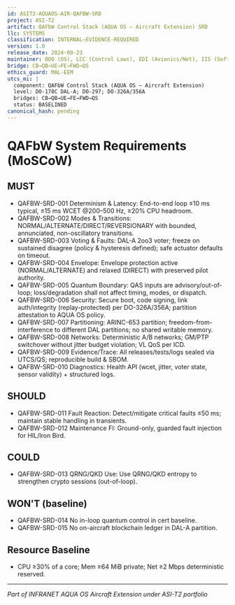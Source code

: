 ```yaml
---
id: ASIT2-AQUAOS-AIR-QAFBW-SRD
project: ASI-T2
artifact: QAFbW Control Stack (AQUA OS — Aircraft Extension) SRD
llc: SYSTEMS
classification: INTERNAL–EVIDENCE-REQUIRED
version: 1.0
release_date: 2024-09-23
maintainer: OOO (OS), LCC (Control Laws), EDI (Avionics/Net), IIS (Software), MEC (Actuation)
bridge: CB→QB→UE→FE→FWD→QS
ethics_guard: MAL-EEM
utcs_mi: |
  component: QAFbW Control Stack (AQUA OS — Aircraft Extension)
  level: DO-178C DAL-A; DO-297; DO-326A/356A
  bridges: CB→QB→UE→FE→FWD→QS
  status: BASELINED
canonical_hash: pending
---
```


# QAFbW System Requirements (MoSCoW)

## MUST
- QAFBW-SRD-001 Determinism & Latency: End-to-end loop ≤10 ms typical, ≤15 ms WCET @200–500 Hz, ≥20% CPU headroom.
- QAFBW-SRD-002 Modes & Transitions: NORMAL/ALTERNATE/DIRECT/REVERSIONARY with bounded, annunciated, non-oscillatory transitions.
- QAFBW-SRD-003 Voting & Faults: DAL-A 2oo3 voter; freeze on sustained disagree (policy & hysteresis defined); safe actuator defaults on timeout.
- QAFBW-SRD-004 Envelope: Envelope protection active (NORMAL/ALTERNATE) and relaxed (DIRECT) with preserved pilot authority.
- QAFBW-SRD-005 Quantum Boundary: QAS inputs are advisory/out-of-loop; loss/degradation shall not affect timing, modes, or dispatch.
- QAFBW-SRD-006 Security: Secure boot, code signing, link auth/integrity (replay-protected) per DO-326A/356A; partition attestation to AQUA OS policy.
- QAFBW-SRD-007 Partitioning: ARINC-653 partition; freedom-from-interference to different DAL partitions; no shared writable memory.
- QAFBW-SRD-008 Networks: Deterministic A/B networks; GM/PTP switchover without jitter budget violation; VL QoS per ICD.
- QAFBW-SRD-009 Evidence/Trace: All releases/tests/logs sealed via UTCS/QS; reproducible build & SBOM.
- QAFBW-SRD-010 Diagnostics: Health API (wcet, jitter, voter state, sensor validity) + structured logs.

## SHOULD
- QAFBW-SRD-011 Fault Reaction: Detect/mitigate critical faults ≤50 ms; maintain stable handling in transients.
- QAFBW-SRD-012 Maintenance FI: Ground-only, guarded fault injection for HIL/Iron Bird.

## COULD
- QAFBW-SRD-013 QRNG/QKD Use: Use QRNG/QKD entropy to strengthen crypto sessions (out-of-loop).

## WON'T (baseline)
- QAFBW-SRD-014 No in-loop quantum control in cert baseline.
- QAFBW-SRD-015 No on-aircraft blockchain ledger in DAL-A partition.

## Resource Baseline
- CPU ≥30% of a core; Mem ≥64 MiB private; Net ≥2 Mbps deterministic reserved.

---

*Part of INFRANET AQUA OS Aircraft Extension under ASI-T2 portfolio*